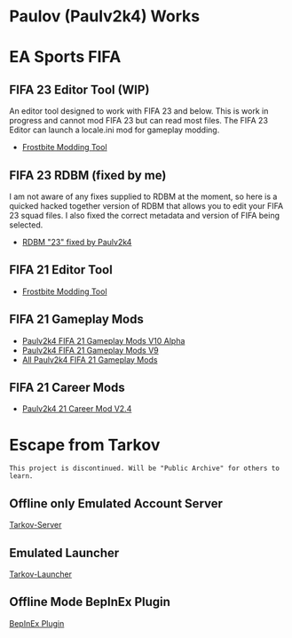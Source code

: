 # Paulov (Paulv2k4) Works

# EA Sports FIFA

## FIFA 23 Editor Tool (WIP)
An editor tool designed to work with FIFA 23 and below. This is work in progress and cannot mod FIFA 23 but can read most files. The FIFA 23 Editor can launch a locale.ini mod for gameplay modding.
- [Frostbite Modding Tool](https://www.mediafire.com/file/12gqsz6f5jkh28v/FMT-v23.1.zip/file)

## FIFA 23 RDBM (fixed by me)
I am not aware of any fixes supplied to RDBM at the moment, so here is a quicked hacked together version of RDBM that allows you to edit your FIFA 23 squad files. I also fixed the correct metadata and version of FIFA being selected.
- [RDBM "23" fixed by Paulv2k4](https://www.mediafire.com/file/bhirn4cp5s3tfa9/RDBM_FIFA23_Fixed_By_Paulv2k4.zip/file)

## FIFA 21 Editor Tool
- [Frostbite Modding Tool](https://www.mediafire.com/file/mb9fkiv6dyi3t28/FMT_-_v12.7.zip/file)

## FIFA 21 Gameplay Mods
- [Paulv2k4 FIFA 21 Gameplay Mods V10 Alpha](https://www.mediafire.com/file/9rjwc61oht9uby5/Paulv2k4_FIFA_21_Gameplay_Version_10_Alpha_2.zip/file)
- [Paulv2k4 FIFA 21 Gameplay Mods V9](https://www.mediafire.com/file/8z3gnun3x4t72b4/Paulv2k4_FIFA_21_Gameplay_Version_9_Alpha_18.zip/file)
- [All Paulv2k4 FIFA 21 Gameplay Mods](https://www.mediafire.com/folder/tq1vryqkmmwht/Gameplay)

## FIFA 21 Career Mods
- [Paulv2k4 21 Career Mod V2.4](https://www.mediafire.com/file/xmfbdfcjc44beq9/Paulv2k4_Career_Realism_Mod_-_V2.4.fbmod/file)

# Escape from Tarkov
``` This project is discontinued. Will be "Public Archive" for others to learn. ```

## Offline only Emulated Account Server
[Tarkov-Server](https://github.com/paulov-t/Tarkov-Server)

## Emulated Launcher
[Tarkov-Launcher](https://github.com/paulov-t/SIT.Tarkov.Launcher)

## Offline Mode BepInEx Plugin
[BepInEx Plugin](https://github.com/paulov-t/SIT.Tarkov.Core)